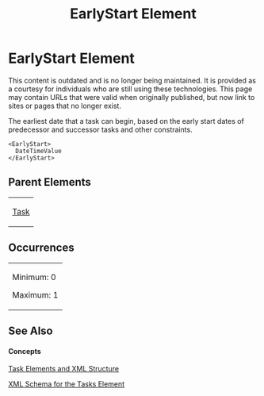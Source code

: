 ﻿---
title: EarlyStart Element
TOCTitle: EarlyStart Element
ms:assetid: 1fc9f14e-4ccc-42c0-824e-1687acb3e348
ms:mtpsurl: https://msdn.microsoft.com/en-us/library/Bb968432(v=office.12)
ms:contentKeyID: 13188125
ms.date: 05/05/2014
mtps_version: v=office.12
f1_keywords:
- EarlyStart element
---

# EarlyStart Element

This content is outdated and is no longer being maintained. It is provided as a courtesy for individuals who are still using these technologies. This page may contain URLs that were valid when originally published, but now link to sites or pages that no longer exist.

The earliest date that a task can begin, based on the early start dates of predecessor and successor tasks and other constraints.

    <EarlyStart>
      DateTimeValue
    </EarlyStart>

## Parent Elements

<table>
<colgroup>
<col style="width: 100%" />
</colgroup>
<tbody>
<tr class="odd">
<td><p><a href="bb968487(v=office.12).md">Task</a></p></td>
</tr>
</tbody>
</table>

## Occurrences

<table>
<colgroup>
<col style="width: 100%" />
</colgroup>
<tbody>
<tr class="odd">
<td><p>Minimum: 0</p>
<p>Maximum: 1</p></td>
</tr>
</tbody>
</table>

## See Also

#### Concepts

[Task Elements and XML Structure](bb968475\(v=office.12\).md)

[XML Schema for the Tasks Element](bb968415\(v=office.12\).md)

